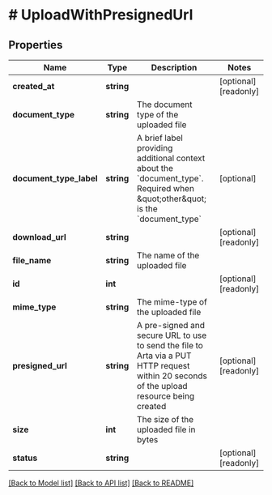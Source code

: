 # # UploadWithPresignedUrl

## Properties

Name | Type | Description | Notes
------------ | ------------- | ------------- | -------------
**created_at** | **string** |  | [optional] [readonly]
**document_type** | **string** | The document type of the uploaded file |
**document_type_label** | **string** | A brief label providing additional context about the &#x60;document_type&#x60;. Required when \&quot;other\&quot; is the &#x60;document_type&#x60; | [optional]
**download_url** | **string** |  | [optional] [readonly]
**file_name** | **string** | The name of the uploaded file |
**id** | **int** |  | [optional] [readonly]
**mime_type** | **string** | The mime-type of the uploaded file |
**presigned_url** | **string** | A pre-signed and secure URL to use to send the file to Arta via a PUT HTTP request within 20 seconds of the upload resource being created | [optional] [readonly]
**size** | **int** | The size of the uploaded file in bytes |
**status** | **string** |  | [optional] [readonly]

[[Back to Model list]](../../README.md#models) [[Back to API list]](../../README.md#endpoints) [[Back to README]](../../README.md)
